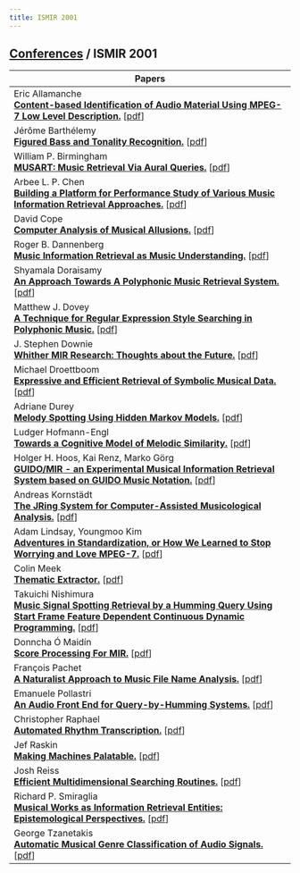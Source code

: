 ```yaml
---
title: ISMIR 2001
---
```


## [Conferences]({{site.base_url}}/conferences) / ISMIR 2001

| Papers |
| --- |
|Eric Allamanche<br>**[Content-based Identification of Audio Material Using MPEG-7 Low Level Description.](https://doi.org/10.5281/zenodo.1417853)**  [[pdf](https://archives.ismir.net/ismir2001/paper/000000.pdf)]|
|Jérôme Barthélemy<br>**[Figured Bass and Tonality Recognition.](https://doi.org/10.5281/zenodo.1417161)**  [[pdf](https://archives.ismir.net/ismir2001/paper/000001.pdf)]|
|William P. Birmingham<br>**[MUSART: Music Retrieval Via Aural Queries.](https://doi.org/10.5281/zenodo.1415810)**  [[pdf](https://archives.ismir.net/ismir2001/paper/000002.pdf)]|
|Arbee L. P. Chen<br>**[Building a Platform for Performance Study of Various Music Information Retrieval Approaches.](https://doi.org/10.5281/zenodo.1414822)**  [[pdf](None)]|
|David Cope<br>**[Computer Analysis of Musical Allusions.](db/conf/ismir/ismir2001.html#Cope01)**  [[pdf](None)]|
|Roger B. Dannenberg<br>**[Music Information Retrieval as Music Understanding.](https://doi.org/10.5281/zenodo.1418263)**  [[pdf](None)]|
|Shyamala Doraisamy<br>**[An Approach Towards A Polyphonic Music Retrieval System.](https://doi.org/10.5281/zenodo.1415622)**  [[pdf](https://archives.ismir.net/ismir2001/paper/000003.pdf)]|
|Matthew J. Dovey<br>**[A Technique for Regular Expression Style Searching in Polyphonic Music.](https://doi.org/10.5281/zenodo.1416140)**  [[pdf](https://archives.ismir.net/ismir2001/paper/000004.pdf)]|
|J. Stephen Downie<br>**[Whither MIR Research: Thoughts about the Future.](db/conf/ismir/ismir2001.html#Downie01)**  [[pdf](https://archives.ismir.net/ismir2001/poster/000002.pdf)]|
|Michael Droettboom<br>**[Expressive and Efficient Retrieval of Symbolic Musical Data.](https://doi.org/10.5281/zenodo.1417741)**  [[pdf](https://archives.ismir.net/ismir2001/paper/000005.pdf)]|
|Adriane Durey<br>**[Melody Spotting Using Hidden Markov Models.](https://doi.org/10.5281/zenodo.1415680)**  [[pdf](https://archives.ismir.net/ismir2001/paper/000006.pdf)]|
|Ludger Hofmann-Engl<br>**[Towards a Cognitive Model of Melodic Similarity.](https://doi.org/10.5281/zenodo.1417359)**  [[pdf](https://archives.ismir.net/ismir2001/paper/000008.pdf)]|
|Holger H. Hoos, Kai Renz, Marko Görg<br>**[GUIDO/MIR - an Experimental Musical Information Retrieval System based on GUIDO Music Notation.](https://doi.org/10.5281/zenodo.1417517)**  [[pdf](https://archives.ismir.net/ismir2001/paper/000009.pdf)]|
|Andreas Kornstädt<br>**[The JRing System for Computer-Assisted Musicological Analysis.](https://doi.org/10.5281/zenodo.1416100)**  [[pdf](https://archives.ismir.net/ismir2001/paper/000011.pdf)]|
|Adam Lindsay, Youngmoo Kim<br>**[Adventures in Standardization, or How We Learned to Stop Worrying and Love MPEG-7.](https://doi.org/10.5281/zenodo.1418071)**  [[pdf](None)]|
|Colin Meek<br>**[Thematic Extractor.](https://doi.org/10.5281/zenodo.1414828)**  [[pdf](https://archives.ismir.net/ismir2001/paper/000012.pdf)]|
|Takuichi Nishimura<br>**[Music Signal Spotting Retrieval by a Humming Query Using Start Frame Feature Dependent Continuous Dynamic Programming.](https://doi.org/10.5281/zenodo.1417191)**  [[pdf](https://archives.ismir.net/ismir2001/paper/000013.pdf)]|
|Donncha Ó Maidín<br>**[Score Processing For MIR.](https://doi.org/10.5281/zenodo.1416442)**  [[pdf](https://archives.ismir.net/ismir2001/paper/000014.pdf)]|
|François Pachet<br>**[A Naturalist Approach to Music File Name Analysis.](https://doi.org/10.5281/zenodo.1415856)**  [[pdf](https://archives.ismir.net/ismir2001/paper/000015.pdf)]|
|Emanuele Pollastri<br>**[An Audio Front End for Query-by-Humming Systems.](https://doi.org/10.5281/zenodo.1415056)**  [[pdf](None)]|
|Christopher Raphael<br>**[Automated Rhythm Transcription.](https://doi.org/10.5281/zenodo.1416122)**  [[pdf](https://archives.ismir.net/ismir2001/paper/000016.pdf)]|
|Jef Raskin<br>**[Making Machines Palatable.](db/conf/ismir/ismir2001.html#Raskin01)**  [[pdf](None)]|
|Josh Reiss<br>**[Efficient Multidimensional Searching Routines.](https://doi.org/10.5281/zenodo.1415546)**  [[pdf](https://archives.ismir.net/ismir2001/paper/000017.pdf)]|
|Richard P. Smiraglia<br>**[Musical Works as Information Retrieval Entities: Epistemological Perspectives.](https://doi.org/10.5281/zenodo.1416512)**  [[pdf](https://archives.ismir.net/ismir2001/paper/000018.pdf)]|
|George Tzanetakis<br>**[Automatic Musical Genre Classification of Audio Signals.](https://doi.org/10.5281/zenodo.1415058)**  [[pdf](https://archives.ismir.net/ismir2001/paper/000019.pdf)]|